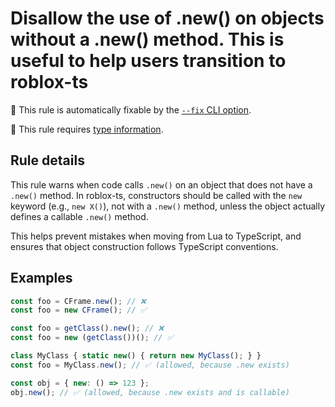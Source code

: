 # Disallow the use of .new() on objects without a .new() method. This is useful to help users transition to roblox-ts

🔧 This rule is automatically fixable by the [`--fix` CLI option](https://eslint.org/docs/latest/user-guide/command-line-interface#--fix).

💭 This rule requires [type information](https://typescript-eslint.io/linting/typed-linting).

<!-- end auto-generated rule header -->
<!-- Do not manually modify this header. Run: `npm run eslint-docs` -->

## Rule details

This rule warns when code calls `.new()` on an object that does not have a `.new()` method. In roblox-ts, constructors should be called with the `new` keyword (e.g., `new X()`), not with a `.new()` method, unless the object actually defines a callable `.new()` method.

This helps prevent mistakes when moving from Lua to TypeScript, and ensures that object construction follows TypeScript conventions.

## Examples

```js
const foo = CFrame.new(); // ❌
const foo = new CFrame(); // ✅
```

```js
const foo = getClass().new(); // ❌
const foo = new (getClass())(); // ✅
```

```js
class MyClass { static new() { return new MyClass(); } }
const foo = MyClass.new(); // ✅ (allowed, because .new exists)
```

```js
const obj = { new: () => 123 };
obj.new(); // ✅ (allowed, because .new exists and is callable)
```
